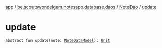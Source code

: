 [app](../../index.md) / [be.scoutswondelgem.notesapp.database.daos](../index.md) / [NoteDao](index.md) / [update](./update.md)

# update

`abstract fun update(note: `[`NoteDataModel`](../../be.scoutswondelgem.notesapp.database.entities/-note-data-model/index.md)`): `[`Unit`](https://kotlinlang.org/api/latest/jvm/stdlib/kotlin/-unit/index.html)